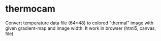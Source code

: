 thermocam
=========

Convert temperature data file (64*48) to colored "thermal" image with given gradient-map and image width. It work in browser (html5, canvas, file).
